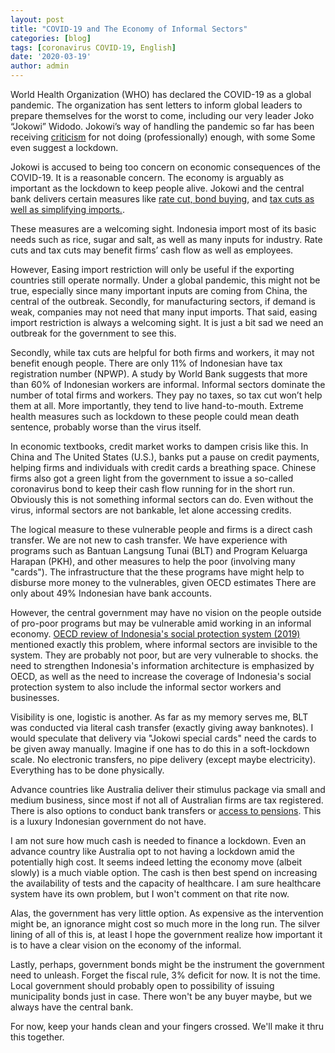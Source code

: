 ```yaml
---
layout: post
title: "COVID-19 and The Economy of Informal Sectors"
categories: [blog]
tags: [coronavirus COVID-19, English]
date: '2020-03-19'
author: admin
---
```


World Health Organization (WHO) has declared the COVID-19 as a global pandemic. The organization has sent letters to inform global leaders to prepare themselves for the worst to come, including our very leader Joko “Jokowi” Widodo. Jokowi’s way of handling the pandemic so far has been receiving [criticism](https://www.thejakartapost.com/academia/2020/03/13/covid-19-communication-president-jokowi-you-need-professional-help.html) for not doing (professionally) enough, with some Some even suggest a lockdown.

Jokowi is accused to being too concern on economic consequences of the COVID-19. It is a reasonable concern. The economy is arguably as important as the lockdown to keep people alive. Jokowi and the central bank delivers certain measures like [rate cut, bond buying](https://ekonomi.bisnis.com/read/20200302/9/1207956/pemerintah-bi-dan-ojk-bergandeng-tangan-atasi-krisis-virus-corona), and [tax cuts as well as simplifying imports.](https://www.hukumonline.com/berita/baca/lt5e6bd744c6f55/ini-rangkaian-stimulus-ekonomi-kedua-untuk-menangani-dampak-virus-corona).

These measures are a welcoming sight. Indonesia import most of its basic needs such as rice, sugar and salt, as well as many inputs for industry. Rate cuts and tax cuts may benefit firms’ cash flow as well as employees.

However, Easing import restriction will only be useful if the exporting countries still operate normally. Under a global pandemic, this might not be true, especially since many important inputs are coming from China, the central of the outbreak. Secondly, for manufacturing sectors, if demand is weak, companies may not need that many input imports. That said, easing import restriction is always a welcoming sight. It is just a bit sad we need an outbreak for the government to see this.

Secondly, while tax cuts are helpful for both firms and workers, it may not benefit enough people. There are only 11% of Indonesian have tax registration number (NPWP). A study by World Bank suggests that more than 60% of Indonesian workers are informal. Informal sectors dominate the number of total firms and workers. They pay no taxes, so tax cut won’t help them at all. More importantly, they tend to live hand-to-mouth. Extreme health measures such as lockdown to these people could mean death sentence, probably worse than the virus itself.

In economic textbooks, credit market works to dampen crisis like this. In China and The United States (U.S.), banks put a pause on credit payments, helping firms and individuals with credit cards a breathing space. Chinese firms also got a green light from the government to issue a so-called coronavirus bond to keep their cash flow running for in the short run. Obviously this is not something informal sectors can do. Even without the virus, informal sectors are not bankable, let alone accessing credits.

The logical measure to these vulnerable people and firms is a direct cash transfer. We are not new to cash transfer. We have experience with programs such as Bantuan Langsung Tunai (BLT) and Program Keluarga Harapan (PKH), and other measures to help the poor (involving many "cards"). The infrastructure that the these programs have might help to disburse more money to the vulnerables, given OECD estimates There are only about 49% Indonesian have bank accounts.

However, the central government may have no vision on the people outside of pro-poor programs but may be vulnerable amid working in an informal economy. [OECD review of Indonesia's social protection system (2019)](https://www.oecd-ilibrary.org/sites/b180addf-en/index.html?itemId=/content/component/b180addf-en) mentioned exactly this problem, where informal sectors are invisible to the system. They are probably not poor, but are very vulnerable to shocks. the need to strengthen Indonesia's information architecture is emphasized by OECD, as well as the need to increase the coverage of Indonesia's social protection system to also include the informal sector workers and businesses.

Visibility is one, logistic is another. As far as my memory serves me, BLT was conducted via literal cash transfer (exactly giving away banknotes). I would speculate that delivery via "Jokowi special cards" need the cards to be given away manually. Imagine if one has to do this in a soft-lockdown scale. No electronic transfers, no pipe delivery (except maybe electricity). Everything has to be done physically.

Advance countries like Australia deliver their stimulus package via small and medium business, since most if not all of Australian firms are tax registered. There is also options to conduct bank transfers or [access to pensions](https://amp.theguardian.com/business/2020/mar/22/scott-morrison-to-announce-66bn-stimulus-including-income-support-for-workers). This is a luxury Indonesian government do not have.

I am not sure how much cash is needed to finance a lockdown. Even an advance country like Australia opt to not having a lockdown amid the potentially high cost. It seems indeed letting the economy move (albeit slowly) is a much viable option. The cash is then best spend on increasing the availability of tests and the capacity of healthcare. I am sure healthcare system have its own problem, but I won't comment on that rite now.

Alas, the government has very little option. As expensive as the intervention might be, an ignorance might cost so much more in the long run. The silver lining of all of this is, at least I hope the government realize how important it is to have a clear vision on the economy of the informal.

Lastly, perhaps, government bonds might be the instrument the government need to unleash. Forget the fiscal rule, 3% deficit for now. It is not the time. Local government should probably open to possibility of issuing municipality bonds just in case. There won't be any buyer maybe, but we always have the central bank.

For now, keep your hands clean and your fingers crossed. We'll make it thru this together.

